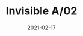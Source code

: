 ---
title: "Invisible A/02"
image_primary: "img/Invisible-A02.jpg"
description: "Invisible%20is%20intuition%2C%20functionality%20and%20lightness%20but%2C%20above%20all%2C%20simplicity.%20And%20this%20characteristic%20is%20the%20source%20of%20its%20beauty.%20Its%20simplicity%20gives%20it%20an%20intrinsic%20iconic%20quality."
designer: "Francesc Vilaró"
tags: 
  - "Bover"
  - "Wall"
  - "Indoor"
  - "Ceiling"
  - "Pendant"
  - "Indoor Lamps"
href: "https://www.bover.es/en/lamp/invisible-a-02/"
category: "indoor-lamps"
subtitle: ""
manufacturer: "Bover"
slug: "/manufacturers/bover/indoor-lamps/francesc-vilaro-invisible-a-02"
date: "2021-02-17"
---